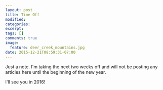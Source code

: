 ```yaml
---
layout: post
title: Time Off
modified:
categories:
excerpt:
tags: []
comments: true
image:
  feature: deer_creek_mountains.jpg
date: 2015-12-21T08:59:31-07:00
---
```

Just a note. I'm taking the next two weeks off and will not be posting any articles here until the beginning of the new year.

I'll see you in 2016!
